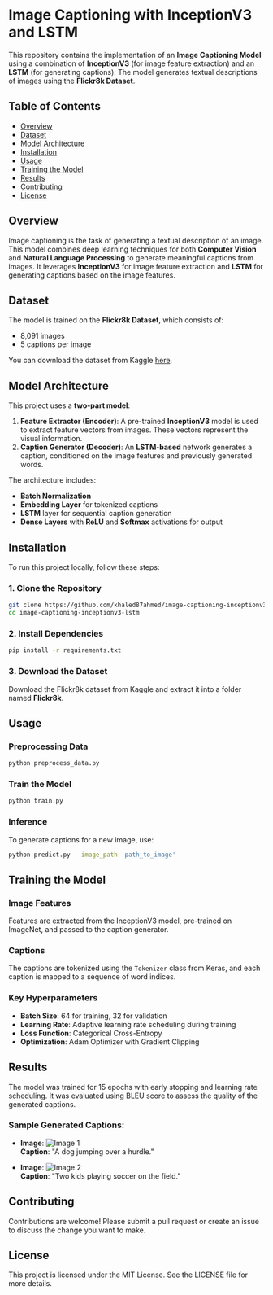 # Image Captioning with InceptionV3 and LSTM

This repository contains the implementation of an **Image Captioning Model** using a combination of **InceptionV3** (for image feature extraction) and an **LSTM** (for generating captions). The model generates textual descriptions of images using the **Flickr8k Dataset**.

## Table of Contents
- [Overview](#overview)
- [Dataset](#dataset)
- [Model Architecture](#model-architecture)
- [Installation](#installation)
- [Usage](#usage)
- [Training the Model](#training-the-model)
- [Results](#results)
- [Contributing](#contributing)
- [License](#license)

## Overview
Image captioning is the task of generating a textual description of an image. This model combines deep learning techniques for both **Computer Vision** and **Natural Language Processing** to generate meaningful captions from images. It leverages **InceptionV3** for image feature extraction and **LSTM** for generating captions based on the image features.

## Dataset
The model is trained on the **Flickr8k Dataset**, which consists of:
- 8,091 images
- 5 captions per image

You can download the dataset from Kaggle [here](https://www.kaggle.com/datasets/adityajn105/flickr8k).

## Model Architecture
This project uses a **two-part model**:
1. **Feature Extractor (Encoder)**: A pre-trained **InceptionV3** model is used to extract feature vectors from images. These vectors represent the visual information.
2. **Caption Generator (Decoder)**: An **LSTM-based** network generates a caption, conditioned on the image features and previously generated words.

The architecture includes:
- **Batch Normalization**
- **Embedding Layer** for tokenized captions
- **LSTM** layer for sequential caption generation
- **Dense Layers** with **ReLU** and **Softmax** activations for output

## Installation
To run this project locally, follow these steps:

### 1. Clone the Repository
```bash
git clone https://github.com/khaled87ahmed/image-captioning-inceptionv3-lstm.git
cd image-captioning-inceptionv3-lstm
```

### 2. Install Dependencies
```bash
pip install -r requirements.txt
```

### 3. Download the Dataset
Download the Flickr8k dataset from Kaggle and extract it into a folder named **Flickr8k**.


## Usage
### Preprocessing Data
```bash
python preprocess_data.py
```

### Train the Model
```bash
python train.py
```

### Inference
To generate captions for a new image, use:
```bash
python predict.py --image_path 'path_to_image'
```

## Training the Model

### Image Features
Features are extracted from the InceptionV3 model, pre-trained on ImageNet, and passed to the caption generator.

### Captions
The captions are tokenized using the `Tokenizer` class from Keras, and each caption is mapped to a sequence of word indices.

### Key Hyperparameters
- **Batch Size**: 64 for training, 32 for validation
- **Learning Rate**: Adaptive learning rate scheduling during training
- **Loss Function**: Categorical Cross-Entropy
- **Optimization**: Adam Optimizer with Gradient Clipping

## Results
The model was trained for 15 epochs with early stopping and learning rate scheduling. It was evaluated using BLEU score to assess the quality of the generated captions.

### Sample Generated Captions:
- **Image**: ![Image 1](path_to_image_1)  
  **Caption**: "A dog jumping over a hurdle."
  
- **Image**: ![Image 2](path_to_image_2)  
  **Caption**: "Two kids playing soccer on the field."

## Contributing
Contributions are welcome! Please submit a pull request or create an issue to discuss the change you want to make.

## License
This project is licensed under the MIT License. See the LICENSE file for more details.
